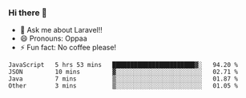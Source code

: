 ### Hi there 👋

<!--
**reubenwedson/reubenwedson** is a ✨ _special_ ✨ repository because its `README.md` (this file) appears on your GitHub profile.
Here are some ideas to get you started:
- 📫 How to reach me: 
- 🔭 I’m currently working on awesome talent app
- 🌱 I’m currently learning extreme Vue js technical stuffs
- 👯 I’m looking to collaborate on start ups challenges
- 🤔 I’m looking for help with time
-->
- 💬 Ask me about Laravel!!
- 😄 Pronouns: Oppaa
- ⚡ Fun fact: No coffee please!

<!--START_SECTION:waka-->
```text
JavaScript   5 hrs 53 mins   ███████████████████████▓░   94.20 % 
JSON         10 mins         ▓░░░░░░░░░░░░░░░░░░░░░░░░   02.71 % 
Java         7 mins          ▒░░░░░░░░░░░░░░░░░░░░░░░░   01.87 % 
Other        3 mins          ▒░░░░░░░░░░░░░░░░░░░░░░░░   01.05 % 
```
<!--END_SECTION:waka-->
